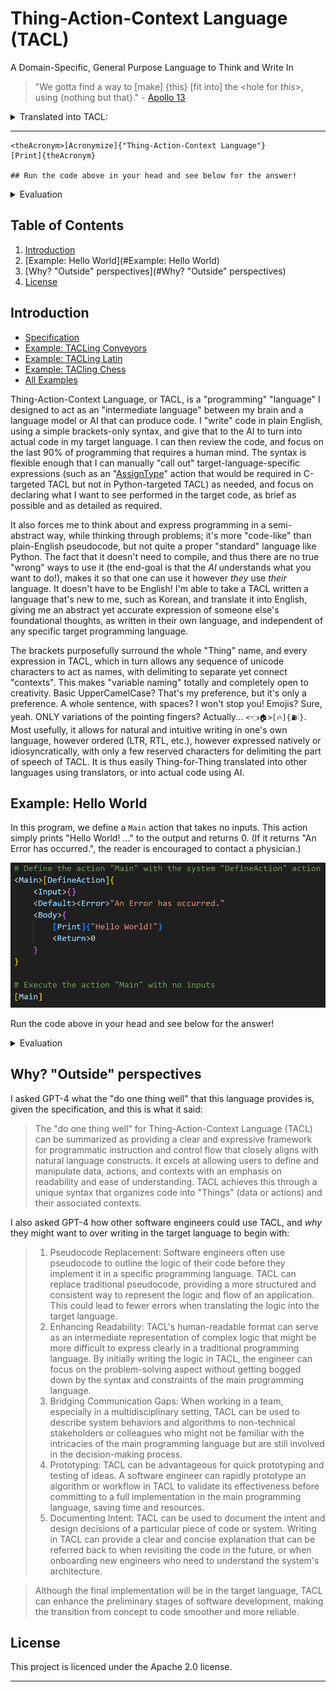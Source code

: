 # Thing-Action-Context Language (TACL)

A Domain-Specific, General Purpose Language to Think and Write In

>"We gotta find a way to [make] \{this\} [fit into] the \<hole for *this*\>, using \{nothing but that\}." - [Apollo 13](https://www.youtube.com/watch?v=ry55--J4_VQ)

<details>
  <summary>Translated into TACL:</summary>

<hole-for-*this*> has [Make-fit-into] performed on it with {this, nothing-but-that}

</details> 

---

```
<theAcronym>[Acronymize]{"Thing-Action-Context Language"}
[Print]{theAcronym}

## Run the code above in your head and see below for the answer!
```
<details>
  <summary>Evaluation</summary>

```
# As output in the command line of your brain:
# > TACL
```

</details> 

## Table of Contents
1. [Introduction](#Introduction)
2. [Example: Hello World](#Example: Hello World)
3. [Why? "Outside" perspectives](#Why? "Outside" perspectives)
4. [License](#License)

## Introduction

- [Specification](/TACL_Specification.md)
- [Example: TACLing Conveyors](/examples/tacling_conveyors.tacl)
- [Example: TACLing Latin](/examples/tacling_latin.tacl)
- [Example: TACling Chess](/examples/tacling_chess.tacl)
- [All Examples](/examples/)

Thing-Action-Context Language, or TACL, is a "programming" "language" I designed to act as an "intermediate language" between my brain and a language model or AI that can produce code. I "write" code in plain English, using a simple brackets-only syntax, and give that to the AI to turn into actual code in my target language. I can then review the code, and focus on the last 90% of programming that requires a human mind. The syntax is flexible enough that I can manually "call out" target-language-specific expressions (such as an "[AssignType](/examples/tacling_c_pointers.tacl)" action that would be required in C-targeted TACL but not in Python-targeted TACL) as needed, and focus on declaring what I want to see performed in the target code, as brief as possible and as detailed as required.

It also forces me to think about and express programming in a semi-abstract way, while thinking through problems; it's more "code-like" than plain-English pseudocode, but not quite a proper "standard" language like Python. The fact that it doesn't need to compile, and thus there are no true "wrong" ways to use it (the end-goal is that the *AI* understands what you want to do!), makes it so that one can use it however *they* use *their* language. It doesn't have to be English! I'm able to take a TACL written a language that's new to me, such as Korean, and translate it into English, giving me an abstract yet accurate expression of someone else's foundational thoughts, as written in their own language, and independent of any specific target programming language.

The brackets purposefully surround the whole "Thing" name, and every expression in TACL, which in turn allows any sequence of unicode characters to act as names, with delimiting to separate yet connect "contexts". This makes "variable naming" totally and completely open to creativity. Basic UpperCamelCase? That's my preference, but it's only a preference. A whole sentence, with spaces? I won't stop you! Emojis? Sure, yeah. ONLY variations of the pointing fingers? Actually... `<👈🏠>[🔥]{⛽🕯}`. Most usefully, it allows for natural and intuitive writing in one's own language, however ordered (LTR, RTL, etc.), however expressed natively or idiosyncratically, with only a few reserved characters for delimiting the part of speech of TACL. It is thus easily Thing-for-Thing translated into other languages using translators, or into actual code using AI.

## Example: Hello World

In this program, we define a `Main` action that takes no inputs. This action simply prints "Hello World! ..." to the output and returns 0. (If it returns "An Error has occurred.", the reader is encouraged to contact a physician.)

![helloworldexample](helloworld.png)

Run the code above in your head and see below for the answer!

<details>
  <summary>Evaluation</summary>

```
# As output in the command line of your brain:
> Hello World! My Name is Corey!
```

</details> 

## Why? "Outside" perspectives

I asked GPT-4 what the "do one thing well" that this language provides is, given the specification, and this is what it said:

> The "do one thing well" for Thing-Action-Context Language (TACL) can be summarized as providing a clear and expressive framework for programmatic instruction and control flow that closely aligns with natural language constructs. It excels at allowing users to define and manipulate data, actions, and contexts with an emphasis on readability and ease of understanding. TACL achieves this through a unique syntax that organizes code into "Things" (data or actions) and their associated contexts.

I also asked GPT-4 how other software engineers could use TACL, and *why* they might want to over writing in the target language to begin with:

>1. Pseudocode Replacement: Software engineers often use pseudocode to outline the logic of their code before they implement it in a specific programming language. TACL can replace traditional pseudocode, providing a more structured and consistent way to represent the logic and flow of an application. This could lead to fewer errors when translating the logic into the target language.
>2. Enhancing Readability: TACL's human-readable format can serve as an intermediate representation of complex logic that might be more difficult to express clearly in a traditional programming language. By initially writing the logic in TACL, the engineer can focus on the problem-solving aspect without getting bogged down by the syntax and constraints of the main programming language.
>3. Bridging Communication Gaps: When working in a team, especially in a multidisciplinary setting, TACL can be used to describe system behaviors and algorithms to non-technical stakeholders or colleagues who might not be familiar with the intricacies of the main programming language but are still involved in the decision-making process.
>4. Prototyping: TACL can be advantageous for quick prototyping and testing of ideas. A software engineer can rapidly prototype an algorithm or workflow in TACL to validate its effectiveness before committing to a full implementation in the main programming language, saving time and resources.
>5. Documenting Intent: TACL can be used to document the intent and design decisions of a particular piece of code or system. Writing in TACL can provide a clear and concise explanation that can be referred back to when revisiting the code in the future, or when onboarding new engineers who need to understand the system's architecture.

> Although the final implementation will be in the target language, TACL can enhance the preliminary stages of software development, making the transition from concept to code smoother and more reliable.


## License
This project is licenced under the Apache 2.0 license.

---